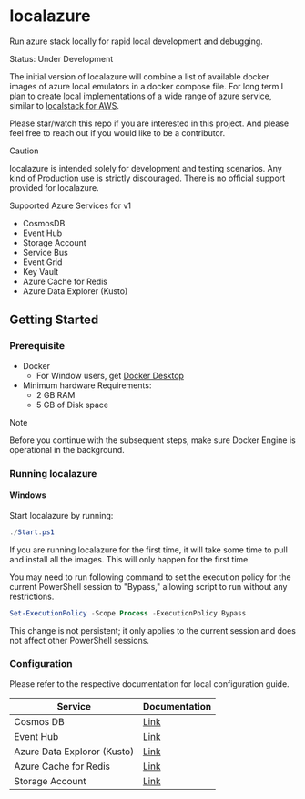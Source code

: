 # localazure

Run azure stack locally for rapid local development and debugging.

Status: Under Development

The initial version of localazure will combine a list of available docker images of azure local emulators in a docker compose file.
For long term I plan to create local implementations of a wide range of azure service, similar to [localstack for AWS](https://docs.localstack.cloud/overview/).

Please star/watch this repo if you are interested in this project. And please feel free to reach out if you would like to be a contributor.

>[!CAUTION]
>localazure is intended solely for development and testing scenarios. Any kind of Production use is strictly discouraged. There is no official support provided for localazure.

Supported Azure Services for v1

- CosmosDB
- Event Hub
- Storage Account
- Service Bus
- Event Grid
- Key Vault
- Azure Cache for Redis
- Azure Data Explorer (Kusto)

## Getting Started

### Prerequisite
- Docker
    - For Window users, get [Docker Desktop](https://docs.docker.com/desktop/install/windows-install/#:~:text=Install%20Docker%20Desktop%20on%20Windows%201%20Download%20the,on%20your%20choice%20of%20backend.%20...%20More%20items) 
- Minimum hardware Requirements:
    - 2 GB RAM
    - 5 GB of Disk space

>[!NOTE]
>Before you continue with the subsequent steps, make sure Docker Engine is operational in the background.

### Running localazure

#### Windows
Start localazure by running:
```powershell
./Start.ps1
```
If you are running localazure for the first time, it will take some time to pull and install all the images. This will only happen for the first time. 

You may need to run following command to set the execution policy for the current PowerShell session to "Bypass," allowing script to run without any restrictions. 
```powershell
Set-ExecutionPolicy -Scope Process -ExecutionPolicy Bypass
```
This change is not persistent; it only applies to the current session and does not affect other PowerShell sessions.
### Configuration
Please refer to the respective documentation for local configuration guide.

| Service    | Documentation
| ------- | ------------ |
| Cosmos DB | [Link](./Docs/CosmosDb.md)
| Event Hub | [Link](./Docs/EventHub.md)
| Azure Data Exploror (Kusto) | [Link](./Docs/Kusto.md)
| Azure Cache for Redis | [Link](./Docs/Redis.md)
| Storage Account | [Link](./Docs/StorageAccount.md)